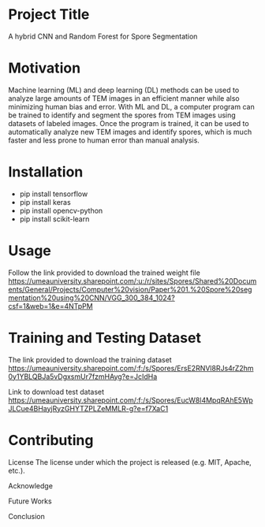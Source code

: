 # Project Title
 A hybrid CNN and Random Forest for Spore Segmentation


# Motivation
Machine learning (ML) and deep learning (DL) methods can be used to analyze large amounts of TEM images in an efficient manner while also minimizing human bias and error. With ML and DL, a computer program can be trained to identify and segment the spores from TEM images using datasets of labeled images. Once the program is trained, it can be used to automatically analyze new TEM images and identify spores, which is much faster and less prone to human error than manual analysis.


# Installation

* pip install tensorflow 
* pip install keras
* pip install opencv-python
* pip install scikit-learn

# Usage

Follow the link provided to download the trained weight file https://umeauniversity.sharepoint.com/:u:/r/sites/Spores/Shared%20Documents/General/Projects/Computer%20vision/Paper%201.%20Spore%20segmentation%20using%20CNN/VGG_300_384_1024?csf=1&web=1&e=4NTpPM 

# Training and Testing Dataset
The link provided to download the training dataset 
https://umeauniversity.sharepoint.com/:f:/s/Spores/ErsE2RNVl8RJs4rZ2hm0y1YBLQBJa5vDgxsmUr7fzmHAyg?e=JcIdHa 

Link to download test dataset 
https://umeauniversity.sharepoint.com/:f:/s/Spores/EucW8l4MpqRAhE5WpJLCue4BHayjRyzGHYTZPLZeMMLR-g?e=f7XaC1


# Contributing



License
The license under which the project is released (e.g. MIT, Apache, etc.).

Acknowledge



Future Works



Conclusion

